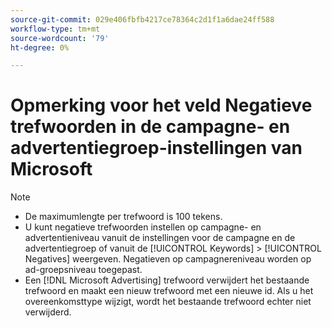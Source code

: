 ```yaml
---
source-git-commit: 029e406fbfb4217ce78364c2d1f1a6dae24ff588
workflow-type: tm+mt
source-wordcount: '79'
ht-degree: 0%

---
```

# Opmerking voor het veld Negatieve trefwoorden in de campagne- en advertentiegroep-instellingen van Microsoft

>[!NOTE]
>
>* De maximumlengte per trefwoord is 100 tekens.
>* U kunt negatieve trefwoorden instellen op campagne- en advertentieniveau vanuit de instellingen voor de campagne en de advertentiegroep of vanuit de [!UICONTROL Keywords] > [!UICONTROL Negatives] weergeven. Negatieven op campagnereniveau worden op ad-groepsniveau toegepast.
>* Een [!DNL Microsoft Advertising] trefwoord verwijdert het bestaande trefwoord en maakt een nieuw trefwoord met een nieuwe id. Als u het overeenkomsttype wijzigt, wordt het bestaande trefwoord echter niet verwijderd.

